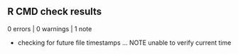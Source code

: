 ## R CMD check results

0 errors | 0 warnings | 1 note

* checking for future file timestamps ... NOTE
  unable to verify current time
